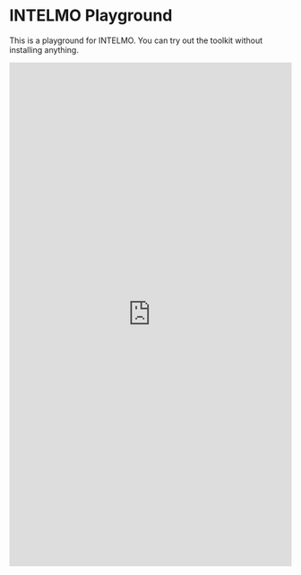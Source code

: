 # INTELMO Playground

This is a playground for INTELMO. You can try out the toolkit without installing anything.

<div style="width: 100%; height: 900px; position:relative;"><iframe src="https://codesandbox.io/p/sandbox/icy-sky-9dllpr?embed=1" frameborder="0" allowfullScreen style="position:absolute;top:0;left:0;width:100%;height:100%;"></iframe></div>

